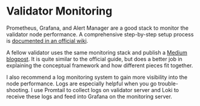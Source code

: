 # Validator Monitoring

Prometheus, Grafana, and Alert Manager are a good stack to monitor the validator node performance. A comprehensive step-by-step setup process is [documented in an official wiki](https://wiki.polkadot.network/docs/en/maintain-guides-how-to-monitor-your-node).

A fellow validator uses the same monitoring stack and publish a [Medium blogpost](https://medium.com/bld-nodes/monitoring-substrate-node-polkadot-kusama-parachains-validator-guide-922734ea4cdb). It is quite similar to the official guide, but does a better job in explaining the conceptual framework and how different pieces fit together. 

I also recommend a log monitoring system to gain more visibility into the node performance. Logs are especially helpful when you go trouble-shooting. I use Promtail to collect logs on validator server and Loki to receive these logs and feed into Grafana on the monitoring server. 



